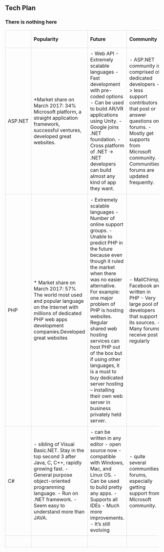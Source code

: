 
## Tech Plan
  ### There is nothing here
  <div>
  <table style="border-collapse: collapse; min-width: 100%;">
    <colgroup>
      <col style="width: 130px;"></col>
      <col style="width: 130px;"></col>
      <col style="width: 130px;"></col>
      <col style="width: 130px;"></col>
      <col style="width: 130px;"></col>
    </colgroup>

<tbody>
  <tr><td style="border: 1px solid rgb(219, 219, 219); width: 130px; padding: 8px;">
    <div><br/></div></td>
    <td style="border: 1px solid rgb(219, 219, 219); width: 130px; padding: 8px;">
      <div><b>Popularity</b></div></td>
    <td style="border: 1px solid rgb(219, 219, 219); width: 130px; padding: 8px;">
      <div><b>Future</b></div></td>
    <td style="border: 1px solid rgb(219, 219, 219); width: 130px; padding: 8px;">
      <div><b>Community</b></div></td>
    <td style="border: 1px solid rgb(219, 219, 219); width: 130px; padding: 8px;">
      <div><b>Expertise</b></div>
      <div><br/></div></td>
  </tr>
  
<tr>
   <td style="border: 1px solid rgb(219, 219, 219); width: 130px; padding: 8px;">
    <div>ASP.NET</div></td>
    <td style="border: 1px solid rgb(219, 219, 219); width: auto; padding: 8px;">
    <div> 
      *Market share on March 2017: 34%
      Microsoft platform, a straight application framework, successful ventures, developed great websites. 
    <br/></div></td>
  
   <td style="border: 1px solid rgb(219, 219, 219); width: 20%; padding: 8px;">
    <div> 
      - Web API 
      - Extremely scalable languages          
      - Fast development with pre-coded options       
      - Can be used to build AR/VR applications using Unity.      
      - Google joins .NET foundation.         
      - Cross platform of .NET -> .NET developers can build almost any kind of app they want.
     <br/></div></td>
      
   <td style="border: 1px solid rgb(219, 219, 219); width: 20%; padding: 8px;">
    <div> 
      - ASP.NET community is comprised of dedicated developers -> less support contributors that post or answer questions on forums.
      - Mostly get supports from Microsoft community.
      - Communities, forums are updated frequently.
     <br/></div></td>
   <td style="border: 1px solid rgb(219, 219, 219); width: 20%; padding: 8px;">
    <div> 
      - Paid Microsoft platform
      - A challenge to work with ASP (.NET) framework, but more problem to solve, more fun.
    <br/></div></td>
</tr>

<tr>
    <td style="border: 1px solid rgb(219, 219, 219); width: 130px; padding: 8px;">
    <div>PHP</div></td>
    <td style="border: 1px solid rgb(219, 219, 219); width: 130px; padding: 8px;">
      <div>
        * Market share on March 2017: 57%
        The world most used and popular language on the Internet with millions of dedicated PHP web apps development companies.Developed         great websites
        <br/>
      </div></td>
    <td style="border: 1px solid rgb(219, 219, 219); width: 130px; padding: 8px;">
      <div>
       - Extremely scalable languages
       - Number of online support groups.
       - Unable to predict PHP in the future because even though it ruled the market when there was no easier alternative. 
        For example: one major problem of PHP is hosting websites. Regular shared web hosting services can host PHP out of the box but if using other languages, it is a must to buy dedicated server hosting – installing their own web server in business privately held server.
        <br/>
      </div></td>
    <td style="border: 1px solid rgb(219, 219, 219); width: 130px; padding: 8px;">
      <div>
       - MailChimp, Facebook are written in PHP
       - Very large pool of developers that support its sources.
       - Many forums receive post regularly
        <br/>
      </div></td>
    <td style="border: 1px solid rgb(219, 219, 219); width: 130px; padding: 8px;">
      <div>
       - Free open source platform
       - Easy to find tutorials and quite understandable languages.
        <br/>
      </div></td>
</tr>

<tr>
    <td style="border: 1px solid rgb(219, 219, 219); width: 130px; padding: 8px;">
    <div>C#</div></td>
    <td style="border: 1px solid rgb(219, 219, 219); width: 130px; padding: 8px;">
      <div>
        - sibling of Visual Basic.NET. Stay in the top second 3 after Java, C, C++, rapidly growing fast.
        - General purpose object-oriented programming language. 
        - Run on .NET framework. 
        - Seem easy to understand more than JAVA.
        <br/>
      </div></td>
    <td style="border: 1px solid rgb(219, 219, 219); width: 130px; padding: 8px;">
      <div>
        - can be written in any editor
        - open source now
        - compatible with Windows, Mac, and Linux OS.
        - Can be used to build pretty any apps. 
        - Supports all IDEs
        - Much more improvements.
        - It’s still evolving 
        <br/>
      </div></td>
    <td style="border: 1px solid rgb(219, 219, 219); width: 130px; padding: 8px;">
      <div>
        - quite several communities, forums, especially getting support from Microsoft community.
        <br/>
      </div></td>
    <td style="border: 1px solid rgb(219, 219, 219); width: 130px; padding: 8px;">
      <div>
        - more clean, easier to understand than other languages. Very useful to build app or website. 
        <br/>
      </div></td>
</tr>

<tr>
    <td style="border: 1px solid rgb(219, 219, 219); width: 130px; padding: 8px;">
      <div>
        <br/>
      </div></td>
    <td style="border: 1px solid rgb(219, 219, 219); width: 130px; padding: 8px;">
      <div>
        <br/>
      </div></td>
    <td style="border: 1px solid rgb(219, 219, 219); width: 130px; padding: 8px;">
      <div>
        <br/>
      </div></td>
    <td style="border: 1px solid rgb(219, 219, 219); width: 130px; padding: 8px;">
      <div>
        <br/>
      </div></td>
    <td style="border: 1px solid rgb(219, 219, 219); width: 130px; padding: 8px;">
      <div>
        <br/>
      </div></td>
</tr>


</tbody>
</table>
<div>
